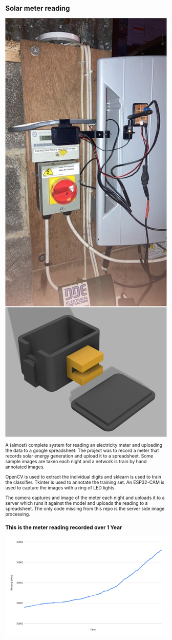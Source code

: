 ## Solar meter reading

![](imgs/IMG_1216.jpg)
![](imgs/3DParts.png)

A (almost) complete system for reading an electricity meter and uploading the data to a google spreadsheet. The project was to record a meter that records solar energy generation and upload it to a spreadsheet. Some sample images are taken each night and a network is train by hand annotated images.

OpenCV is used to extract the individual digits and sklearn is used to train the classifier. Tkinter is used to annotate the training set. An ESP32-CAM is used to capture the images with a ring of LED lights.

The camera captures and image of the meter each night and uploads it to a server which runs it against the model and uploads the reading to a spreadsheet. The only code missing from this repo is the server side image processing.

### This is the meter reading recorded over 1 Year

![](imgs/chart.png)
